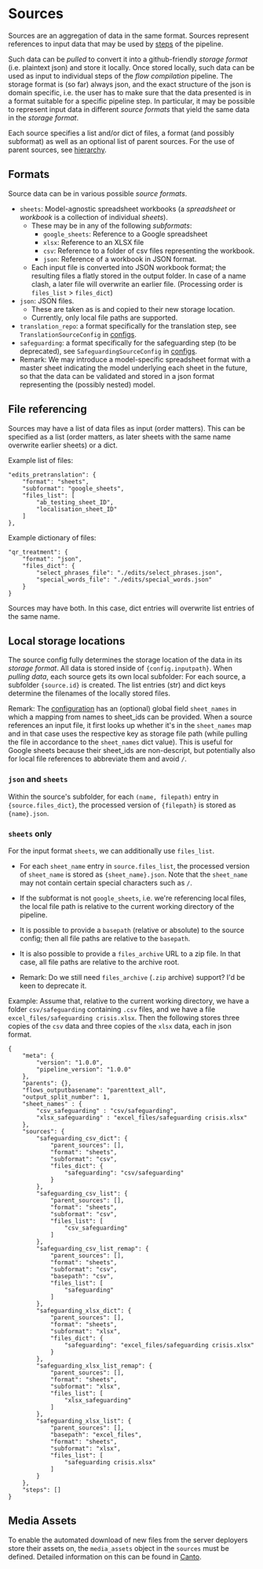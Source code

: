 # Sources

Sources are an aggregation of data in the same format. Sources represent references to input data that may be used by [steps] of the pipeline.

Such data can be *pulled* to convert it into a github-friendly *storage format* (i.e. plaintext json) and store it locally. Once stored locally, such data can be used as input to individual steps of the *flow compilation* pipeline. The storage format is (so far) always json, and the exact structure of the json is domain specific, i.e. the user has to make sure that the data presented is in a format suitable for a specific pipeline step. In particular, it may be possible to represent input data in different *source formats* that yield the same data in the *storage format*.

Each source specifies a list and/or dict of files, a format (and possibly subformat) as well as an optional list of parent sources. For the use of parent sources, see [hierarchy].

## Formats

Source data can be in various possible *source formats*. 

- `sheets`: Model-agnostic spreadsheet workbooks (a *spreadsheet* or *workbook* is a collection of individual *sheets*).
    - These may be in any of the following *subformats*:
        - `google_sheets`: Reference to a Google spreadsheet
        - `xlsx`: Reference to an XLSX file
        - `csv`: Reference to a folder of csv files representing the workbook.
        - `json`: Reference of a workbook in JSON format.
    - Each input file is converted into JSON workbook format; the resulting files a flatly stored in the output folder. In case of a name clash, a later file will overwrite an earlier file. (Processing order is `files_list` > `files_dict`)
- `json`: JSON files.
    - These are taken as is and copied to their new storage location.
    - Currently, only local file paths are supported.
- `translation_repo`: a format specifically for the translation step, see `TranslationSourceConfig` in [configs].
- `safeguarding`: a format specifically for the safeguarding step (to be deprecated), see `SafeguardingSourceConfig` in [configs].
- Remark: We may introduce a model-specific spreadsheet format with a master sheet indicating the model underlying each sheet in the future, so that the data can be validated and stored in a json format representing the (possibly nested) model.

## File referencing

Sources may have a list of data files as input (order matters). This can be specified as a list (order matters, as later sheets with the same name overwrite earlier sheets) or a dict.

Example list of files:

```
"edits_pretranslation": {
    "format": "sheets",
    "subformat": "google_sheets",
    "files_list": [
        "ab_testing_sheet_ID",
        "localisation_sheet_ID"
    ]
},
```

Example dictionary of files:

```
"qr_treatment": {
    "format": "json",
    "files_dict": {
        "select_phrases_file": "./edits/select_phrases.json",
        "special_words_file": "./edits/special_words.json"
    }
}
```

Sources may have both. In this case, dict entries will overwrite list entries of the same name.

## Local storage locations

The source config fully determines the storage location of the data in its *storage format*. All data is stored inside of `{config.inputpath}`. When *pulling data*, each source gets its own local subfolder: For each source, a subfolder `{source.id}` is created. The list entries (str) and dict keys determine the filenames of the locally stored files.

Remark: The [configuration] has an (optional) global field `sheet_names` in which a mapping from names to sheet_ids can be provided. When a source references an input file, it first looks up whether it's in the `sheet_names` map and in that case uses the respective key as storage file path (while pulling the file in accordance to the `sheet_names` dict value). This is useful for Google sheets because their sheet_ids are non-descript, but potentially also for local file references to abbreviate them and avoid `/`.


### `json` and `sheets`

Within the source's subfolder, for each `(name, filepath)` entry in `{source.files_dict}`, the processed version of `{filepath}` is stored as `{name}.json`.

### `sheets` only

For the input format `sheets`, we can additionally use `files_list`.

- For each `sheet_name` entry in `source.files_list`, the processed version of `sheet_name` is stored as `{sheet_name}.json`. Note that the `sheet_name` may not contain certain special characters such as `/`.
- If the subformat is not `google_sheets`, i.e. we're referencing local files, the local file path is relative to the current working directory of the pipeline.
- It is possible to provide a `basepath` (relative or absolute) to the source config; then all file paths are relative to the `basepath`.
- It is also possible to provide a `files_archive` URL to a zip file. In that case, all file paths are relative to the archive root.

- Remark: Do we still need `files_archive` (`.zip` archive) support? I'd be keen to deprecate it.

Example: Assume that, relative to the current working directory, we have a folder `csv/safeguarding` containing `.csv` files, and we have a file `excel_files/safeguarding crisis.xlsx`. Then the following stores three copies of the `csv` data and three copies of the `xlsx` data, each in json format.

```
{
    "meta": {
        "version": "1.0.0",
        "pipeline_version": "1.0.0"
    },
    "parents": {},
    "flows_outputbasename": "parenttext_all",
    "output_split_number": 1,
    "sheet_names" : {
        "csv_safeguarding" : "csv/safeguarding",
        "xlsx_safeguarding" : "excel_files/safeguarding crisis.xlsx"
    },
    "sources": {
        "safeguarding_csv_dict": {
            "parent_sources": [],
            "format": "sheets",
            "subformat": "csv",
            "files_dict": {
                "safeguarding": "csv/safeguarding"
            }
        },
        "safeguarding_csv_list": {
            "parent_sources": [],
            "format": "sheets",
            "subformat": "csv",
            "files_list": [
                "csv_safeguarding"
            ]
        },
        "safeguarding_csv_list_remap": {
            "parent_sources": [],
            "format": "sheets",
            "subformat": "csv",
            "basepath": "csv",
            "files_list": [
                "safeguarding"
            ]
        },
        "safeguarding_xlsx_dict": {
            "parent_sources": [],
            "format": "sheets",
            "subformat": "xlsx",
            "files_dict": {
                "safeguarding": "excel_files/safeguarding crisis.xlsx"
            }
        },
        "safeguarding_xlsx_list_remap": {
            "parent_sources": [],
            "format": "sheets",
            "subformat": "xlsx",
            "files_list": [
                "xlsx_safeguarding"
            ]
        },
        "safeguarding_xlsx_list": {
            "parent_sources": [],
            "basepath": "excel_files",
            "format": "sheets",
            "subformat": "xlsx",
            "files_list": [
                "safeguarding crisis.xlsx"
            ]
        }
    },
    "steps": []
}
```

## Media Assets

To enable the automated download of new files from the server deployers store their assets on, the `media_assets` object in the `sources` must be defined. Detailed information on this can be found in [Canto](canto.md).


[configs]: ../src/parenttext_pipeline/configs.py
[configuration]: configuration.md
[steps]: steps.md
[hierarchy]: hierarchy.md
